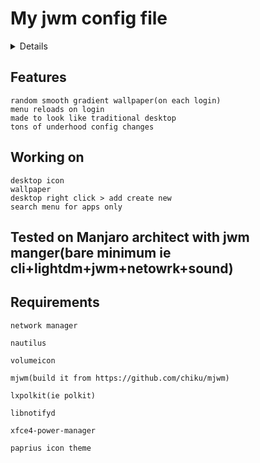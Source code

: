 # My jwm config file


   <details>
    
        <summary>
            ###Screenshots###
        </summary>

            [Imgur](https://imgur.com/a/78V8hyS) 
    
            ![b](https://i.imgur.com/rTZ6ZDr.png)
    
            ![b](https://i.imgur.com/rTZ6ZDr.png)

            ![c](https://i.imgur.com/1UHTI59.png)

            ![d](https://i.imgur.com/w6Mfk7o.png)

            ![e](https://i.imgur.com/cHuxSoN.png)
   </details>

## Features
    
    random smooth gradient wallpaper(on each login)
    menu reloads on login
    made to look like traditional desktop
    tons of underhood config changes

## Working on

    desktop icon
    wallpaper
    desktop right click > add create new
    search menu for apps only

## Tested on Manjaro architect with jwm manger(bare minimum ie cli+lightdm+jwm+netowrk+sound)

## Requirements

    network manager
    
    nautilus
    
    volumeicon
    
    mjwm(build it from https://github.com/chiku/mjwm)
    
    lxpolkit(ie polkit)
    
    libnotifyd
    
    xfce4-power-manager
    
    paprius icon theme

